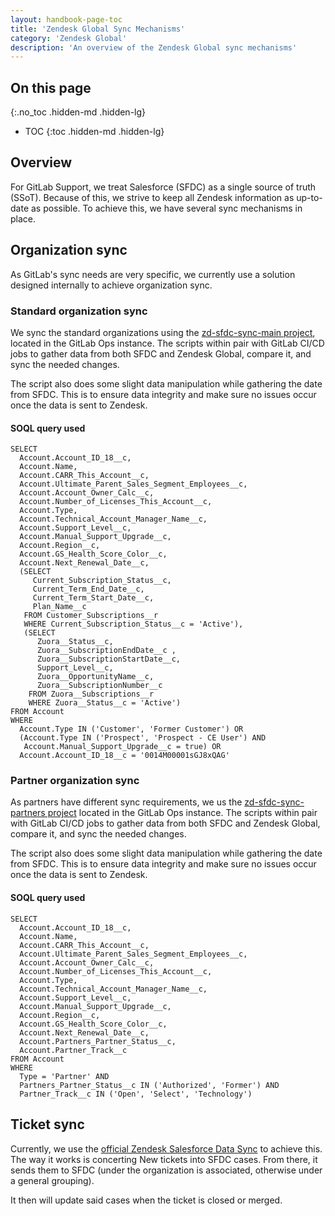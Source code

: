```yaml
---
layout: handbook-page-toc
title: 'Zendesk Global Sync Mechanisms'
category: 'Zendesk Global'
description: 'An overview of the Zendesk Global sync mechanisms'
---
```


## On this page
{:.no_toc .hidden-md .hidden-lg}

- TOC
{:toc .hidden-md .hidden-lg}

## Overview

For GitLab Support, we treat Salesforce (SFDC) as a single source of truth
(SSoT). Because of this, we strive to keep all Zendesk information as
up-to-date as possible. To achieve this, we have several sync mechanisms in
place.

## Organization sync

As GitLab's sync needs are very specific, we currently use a solution designed
internally to achieve organization sync. 

### Standard organization sync

We sync the standard organizations using the
[zd-sfdc-sync-main project](https://ops.gitlab.net/gitlab-com/support/zd-sfdc-sync-main),
located in the GitLab Ops instance. The scripts within pair with GitLab CI/CD
jobs to gather data from both SFDC and Zendesk Global, compare it, and sync the
needed changes.

The script also does some slight data manipulation while gathering the date
from SFDC. This is to ensure data integrity and make sure no issues occur once
the data is sent to Zendesk.

#### SOQL query used

```
SELECT
  Account.Account_ID_18__c,
  Account.Name,
  Account.CARR_This_Account__c,
  Account.Ultimate_Parent_Sales_Segment_Employees__c,
  Account.Account_Owner_Calc__c,
  Account.Number_of_Licenses_This_Account__c,
  Account.Type,
  Account.Technical_Account_Manager_Name__c,
  Account.Support_Level__c,
  Account.Manual_Support_Upgrade__c,
  Account.Region__c,
  Account.GS_Health_Score_Color__c,
  Account.Next_Renewal_Date__c,
  (SELECT
     Current_Subscription_Status__c,
     Current_Term_End_Date__c,
     Current_Term_Start_Date__c,
     Plan_Name__c
   FROM Customer_Subscriptions__r
   WHERE Current_Subscription_Status__c = 'Active'),
   (SELECT
      Zuora__Status__c,
      Zuora__SubscriptionEndDate__c	,
      Zuora__SubscriptionStartDate__c,
      Support_Level__c,
      Zuora__OpportunityName__c,
      Zuora__SubscriptionNumber__c
    FROM Zuora__Subscriptions__r
    WHERE Zuora__Status__c = 'Active')
FROM Account
WHERE
  Account.Type IN ('Customer', 'Former Customer') OR
  (Account.Type IN ('Prospect', 'Prospect - CE User') AND
   Account.Manual_Support_Upgrade__c = true) OR
  Account.Account_ID_18__c = '0014M00001sGJ8xQAG'
```

### Partner organization sync

As partners have different sync requirements, we us the 
[zd-sfdc-sync-partners project](https://ops.gitlab.net/gitlab-com/support/zd-sfdc-sync-partners)
located in the GitLab Ops instance. The scripts within pair with GitLab CI/CD
jobs to gather data from both SFDC and Zendesk Global, compare it, and sync the
needed changes.

The script also does some slight data manipulation while gathering the date
from SFDC. This is to ensure data integrity and make sure no issues occur once
the data is sent to Zendesk.

#### SOQL query used

```
SELECT
  Account.Account_ID_18__c,
  Account.Name,
  Account.CARR_This_Account__c,
  Account.Ultimate_Parent_Sales_Segment_Employees__c,
  Account.Account_Owner_Calc__c,
  Account.Number_of_Licenses_This_Account__c,
  Account.Type,
  Account.Technical_Account_Manager_Name__c,
  Account.Support_Level__c,
  Account.Manual_Support_Upgrade__c,
  Account.Region__c,
  Account.GS_Health_Score_Color__c,
  Account.Next_Renewal_Date__c,
  Account.Partners_Partner_Status__c,
  Account.Partner_Track__c
FROM Account
WHERE
  Type = 'Partner' AND
  Partners_Partner_Status__c IN ('Authorized', 'Former') AND
  Partner_Track__c IN ('Open', 'Select', 'Technology')
```

## Ticket sync

Currently, we use the
[official Zendesk Salesforce Data Sync](https://support.zendesk.com/hc/en-us/articles/360034751534--Configuring-Data-Sync-from-Salesforce-to-Zendesk)
to achieve this. The way it works is concerting New tickets into SFDC cases. 
From there, it sends them to SFDC (under the organization is associated,
otherwise under a general grouping).

It then will update said cases when the ticket is closed or merged. 
